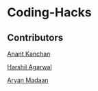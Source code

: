 # Coding-Hacks

## Contributors

[Anant Kanchan](https://github.com/anantcodes)

[Harshil Agarwal](https://github.com/Encode-pro)

[Aryan Madaan](https://github.com/aryan31107)
